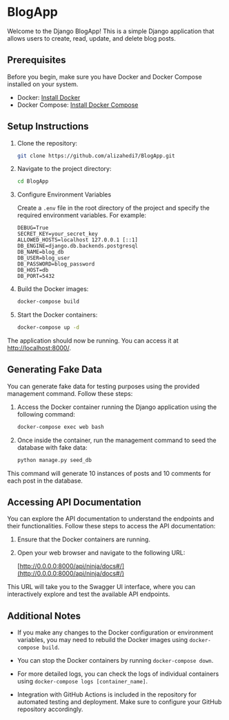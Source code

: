 # BlogApp

Welcome to the Django BlogApp! This is a simple Django application that allows users to create, read, update, and delete blog posts.

## Prerequisites

Before you begin, make sure you have Docker and Docker Compose installed on your system.

- Docker: [Install Docker](https://docs.docker.com/get-docker/)
- Docker Compose: [Install Docker Compose](https://docs.docker.com/compose/install/)

## Setup Instructions

1. Clone the repository:

    ```bash
    git clone https://github.com/alizahedi7/BlogApp.git
    ```

2. Navigate to the project directory:

    ```bash
    cd BlogApp
    ```

3. Configure Environment Variables

    Create a `.env` file in the root directory of the project and specify the required environment variables. For example:

    ```plaintext
    DEBUG=True
    SECRET_KEY=your_secret_key
    ALLOWED_HOSTS=localhost 127.0.0.1 [::1]
    DB_ENGINE=django.db.backends.postgresql
    DB_NAME=blog_db
    DB_USER=blog_user
    DB_PASSWORD=blog_password
    DB_HOST=db
    DB_PORT=5432
    ```

4. Build the Docker images:

    ```bash
    docker-compose build
    ```

5. Start the Docker containers:

    ```bash
    docker-compose up -d
    ```

The application should now be running. You can access it at [http://localhost:8000/](http://localhost:8000/).

## Generating Fake Data

You can generate fake data for testing purposes using the provided management command. Follow these steps:

1. Access the Docker container running the Django application using the following command:

    ```bash
    docker-compose exec web bash
    ```

2. Once inside the container, run the management command to seed the database with fake data:

    ```bash
    python manage.py seed_db
    ```

This command will generate 10 instances of posts and 10 comments for each post in the database.

## Accessing API Documentation

You can explore the API documentation to understand the endpoints and their functionalities. Follow these steps to access the API documentation:

1. Ensure that the Docker containers are running.
2. Open your web browser and navigate to the following URL:

    [http://0.0.0.0:8000/api/ninja/docs#/](http://0.0.0.0:8000/api/ninja/docs#/)

This URL will take you to the Swagger UI interface, where you can interactively explore and test the available API endpoints.

## Additional Notes

- If you make any changes to the Docker configuration or environment variables, you may need to rebuild the Docker images using `docker-compose build`.

- You can stop the Docker containers by running `docker-compose down`.

- For more detailed logs, you can check the logs of individual containers using `docker-compose logs [container_name]`.

- Integration with GitHub Actions is included in the repository for automated testing and deployment. Make sure to configure your GitHub repository accordingly.